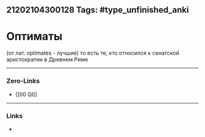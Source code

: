 21202104300128
Tags: #type_unfinished_anki
---
# Оптиматы

(от лат. optimates - лучшие) то есть те, кто относился к сенатской аристократии в Древнем Риме

---
### Zero-Links
- [[00 QI]]
---
### Links
-